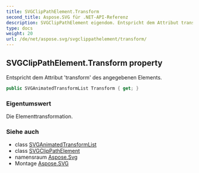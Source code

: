 ```yaml
---
title: SVGClipPathElement.Transform
second_title: Aspose.SVG für .NET-API-Referenz
description: SVGClipPathElement eigendom. Entspricht dem Attribut transform des angegebenen Elements.
type: docs
weight: 20
url: /de/net/aspose.svg/svgclippathelement/transform/
---
```

## SVGClipPathElement.Transform property

Entspricht dem Attribut 'transform' des angegebenen Elements.

```csharp
public SVGAnimatedTransformList Transform { get; }
```

### Eigentumswert

Die Elementtransformation.

### Siehe auch

* class [SVGAnimatedTransformList](../../../aspose.svg.datatypes/svganimatedtransformlist/)
* class [SVGClipPathElement](../)
* namensraum [Aspose.Svg](../../svgclippathelement/)
* Montage [Aspose.SVG](../../../)


